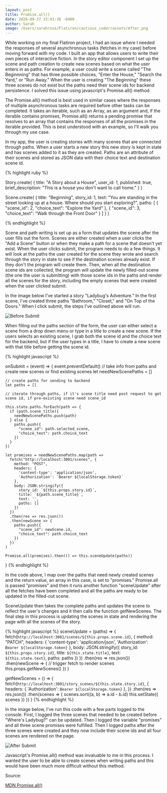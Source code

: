 ```yaml
---
layout: post
title: Promise.all()
date: 2020-09-27 15:41:38 -0400
author: Sarah
image: /Users/sarahrose/Flatiron/cautious_coder/assets/After.png
---
```


While working on my final Flatiron project, I had an issue where I needed the responses of several asynchronous tasks (fetches in my case) before moving forward with my code. I built an app that allows users to write their own pieces of interactive fiction. In the story editor component I set up the scene and path creation to create new scenes based on what the user enters in as paths. For example, a user could write a scene called "The Beginnning" that has three possible choices, "Enter the House," "Search the Yard," or "Run Away." When the user is creating "The Beginning" these three scenes do not exist but the paths need their scene ids for backend persistence. I solved this issue using javascript's Promise.all() method.

The Promise.all() method is best used in similar cases where the responses of multiple asynchronous tasks are required before other tasks can be completed. It takes an iterable, such as an Array, as an argument and, if the iterable contains promises, Promise.all() returns a pending promise that resolves to an array that contains the responses of all the promises in the iterable provided. This is best understood with an example, so I'll walk you through my use case.

In my app, the user is creating stories with many scenes that are connected through paths. When a user starts a new story this new story is kept in state and has scenes added to it as they are created. Paths are an attribute of their scenes and stored as JSON data with their choice text and destination scene id. 

{% highlight ruby %}

Story.create(
  {
    title: "A Story about a House",
    user_id: 1,
    published: true,
    brief_description: "This is a house you don't want to call home."
  }
)

Scene.create(
  {
    title: "Beginning",
    story_id: 1,
    text: "You are standing in the street looking up at a house. Where should you start exploring?",
    paths: [
      {
        "scene_id": 2,
        "choice_text": "Explore the Yard"
      },
      {
        "scene_id": 3,
        "choice_text": "Walk through the Front Door"
      }
    ]
  }
)

{% endhighlight %}

Scene and path writing is set up as a form that updates the scene after the user fills out the form. Scenes are either created when a user clicks the "Add a Scene" button or when they make a path for a scene that doesn't yet exist. When the user clicks submit, the program needs to do a few things. It will look at the paths the user created for the scene they wrote and search through the story in state to see if the destination scenes already exist. If they don't the program will create them. Then, when all the destination scene ids are collected, the program will update the newly filled-out scene (the one the user is submitting) with those scene ids in the paths and render all the scenes for the story, including the empty scenes that were created when the user clicked submit.

In the image below I've started a story "Ladybug's Adventure." In the first scene, I've created three paths "Bathroom," "Closet," and "On Top of the Doors." When I click submit, the steps I've outlined above will run.

![Before Submit](/cautious-coder/assets/Before.png)

When filling out the paths section of the form, the user can either select a scene from a drop down menu or type in a title to create a new scene. If the users selects an existing scene, I grab both the scene id and the choice text for the backend, but if the user types in a title, I have to create a new scene with that title before getting the scene id. 

{% highlight javascript %}

  onSubmit = (event) => {
    event.preventDefault()
    // take info from paths and create new scenes or find existing scenes
    let needNewScenePaths = []

    // create paths for sending to backend
    let paths = []

    // iterate through paths, if it's scene title need post request to get scene id, if pre-existing scene need scene_id

    this.state.paths.forEach(path => {
      if (path.scene_title){
        needNewScenePaths.push(path)
      } else {
        paths.push({
          "scene_id": path.selected_scene,
          "choice_text": path.choice_text
        })
      }
    })

    let promises = needNewScenePaths.map(path => 
      fetch("http://localhost:3001/scenes", {
        method: "POST",
        headers: {
          'content-type': 'application/json',
          'Authorization': `Bearer ${localStorage.token}`
        },
        body: JSON.stringify({
          story_id: `${this.props.story.id}`,
          title: `${path.scene_title}`,
          text: '',
          paths: []
        })
      })
      .then(res => res.json())
      .then(newScene => {
        paths.push({
          "scene_id": newScene.id,
          "choice_text": path.choice_text
        })
      })
    )

    Promise.all(promises).then(() => this.sceneUpdate(paths))
  }
{% endhighlight %}

In the code above, I map over the paths that need newly created scenes and the return value, an array in this case, is set to "promises." Promise.all is passed "promises" and then it runs another function "sceneUpdate" after all the fetches have been completed and all the paths are ready to be updated in the filled-out scene. 

SceneUpdate then takes the complete paths and updates the scene to reflect the user's changes and it then calls the function getNewScenes. The final step in this process is updating the scenes in state and rendering the page with all the scenes of the story.

{% highlight javascript %}
  sceneUpdate = (paths) => {
    fetch(`http://localhost:3001/scenes/${this.props.scene.id}`, {
      method: "PATCH",
      headers: {
        'content-type': 'application/json',
        'Authorization': `Bearer ${localStorage.token}`
      },
      body: JSON.stringify({
        story_id: `${this.props.story.id}`,
        title: `${this.state.title}`,
        text: `${this.state.text}`,
        paths: paths
      })
    })
    .then(res => res.json())
    .then(newScene => {
      // trigger fetch to render scenes
      this.props.getNewScenes()
    })
  }

  getNewScenes = () => {
    fetch(`http://localhost:3001/story_scenes/${this.state.story.id}`, {
      headers: {
        'Authorization': `Bearer ${localStorage.token}`
      },
    })
    .then(res => res.json())
    .then(scenes => {
      scenes.sort((a, b) => a.id - b.id)
      this.setState({
        scenes 
      })
    })
  }
{% endhighlight %}

In the image below, I've run this code with a few parts logged to the console. First, I logged the three scenes that needed to be created before "Where's Ladybug?" can be updated. Then I logged the variable "promises" and all three scene promises were fulfilled. Then I logged paths after the three scenes were created and they now include their scene ids and all four scenes are rendered on the page.

![After Submit](/cautious-coder/assets/After.png)

Javascript's Promise.all() method was invaluable to me in this process. I wanted the user to be able to create scenes when writing paths and this would have been much more difficult without this method.

Source:

[MDN Promise.all()](https://developer.mozilla.org/en-US/docs/Web/JavaScript/Reference/Global_Objects/Promise/all)